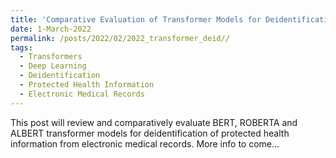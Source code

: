 ```yaml
---
title: 'Comparative Evaluation of Transformer Models for Deidentification of Protected Health Information from Primary Care Electronic Medical Records'
date: 1-March-2022
permalink: /posts/2022/02/2022_transformer_deid//
tags:
  - Transformers
  - Deep Learning
  - Deidentification
  - Protected Health Information
  - Electronic Medical Records
---
```


This post will review and comparatively evaluate BERT, ROBERTA and ALBERT transformer models for deidentification of protected health information from electronic medical records. More info to come...
